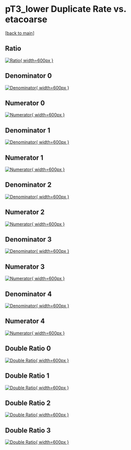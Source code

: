 # pT3_lower Duplicate Rate vs. etacoarse

[[back to main](./)]



## Ratio

[![Ratio](../mtv/var/pT3_lower_duplrate_etacoarse.png){ width=600px }](../mtv/var/pT3_lower_duplrate_etacoarse.pdf)

## Denominator 0

[![Denominator](../mtv/den/pT3_lower_duplrate_etacoarse_den0.png){ width=600px }](../mtv/den/pT3_lower_duplrate_etacoarse_den0.pdf)

## Numerator 0

[![Numerator](../mtv/num/pT3_lower_duplrate_etacoarse_num0.png){ width=600px }](../mtv/num/pT3_lower_duplrate_etacoarse_num0.pdf)

## Denominator 1

[![Denominator](../mtv/den/pT3_lower_duplrate_etacoarse_den1.png){ width=600px }](../mtv/den/pT3_lower_duplrate_etacoarse_den1.pdf)

## Numerator 1

[![Numerator](../mtv/num/pT3_lower_duplrate_etacoarse_num1.png){ width=600px }](../mtv/num/pT3_lower_duplrate_etacoarse_num1.pdf)

## Denominator 2

[![Denominator](../mtv/den/pT3_lower_duplrate_etacoarse_den2.png){ width=600px }](../mtv/den/pT3_lower_duplrate_etacoarse_den2.pdf)

## Numerator 2

[![Numerator](../mtv/num/pT3_lower_duplrate_etacoarse_num2.png){ width=600px }](../mtv/num/pT3_lower_duplrate_etacoarse_num2.pdf)

## Denominator 3

[![Denominator](../mtv/den/pT3_lower_duplrate_etacoarse_den3.png){ width=600px }](../mtv/den/pT3_lower_duplrate_etacoarse_den3.pdf)

## Numerator 3

[![Numerator](../mtv/num/pT3_lower_duplrate_etacoarse_num3.png){ width=600px }](../mtv/num/pT3_lower_duplrate_etacoarse_num3.pdf)

## Denominator 4

[![Denominator](../mtv/den/pT3_lower_duplrate_etacoarse_den4.png){ width=600px }](../mtv/den/pT3_lower_duplrate_etacoarse_den4.pdf)

## Numerator 4

[![Numerator](../mtv/num/pT3_lower_duplrate_etacoarse_num4.png){ width=600px }](../mtv/num/pT3_lower_duplrate_etacoarse_num4.pdf)

## Double Ratio 0

[![Double Ratio](../mtv/ratio/pT3_lower_duplrate_etacoarse_ratio0.png){ width=600px }](../mtv/ratio/pT3_lower_duplrate_etacoarse_ratio0.pdf)

## Double Ratio 1

[![Double Ratio](../mtv/ratio/pT3_lower_duplrate_etacoarse_ratio1.png){ width=600px }](../mtv/ratio/pT3_lower_duplrate_etacoarse_ratio1.pdf)

## Double Ratio 2

[![Double Ratio](../mtv/ratio/pT3_lower_duplrate_etacoarse_ratio2.png){ width=600px }](../mtv/ratio/pT3_lower_duplrate_etacoarse_ratio2.pdf)

## Double Ratio 3

[![Double Ratio](../mtv/ratio/pT3_lower_duplrate_etacoarse_ratio3.png){ width=600px }](../mtv/ratio/pT3_lower_duplrate_etacoarse_ratio3.pdf)

